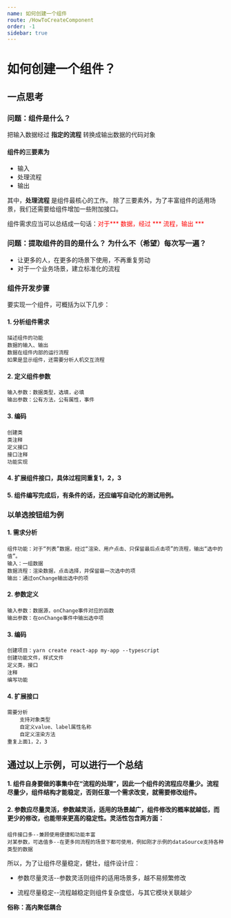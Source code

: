 ```yaml
---
name: 如何创建一个组件
route: /HowToCreateComponent
order: -1
sidebar: true
---
```


# 如何创建一个组件？

## 一点思考
### 问题：组件是什么？

把输入数据经过 **指定的流程** 转换成输出数据的代码对象

#### 组件的三要素为
+ 输入
+ 处理流程
+ 输出

其中，**处理流程** 是组件最核心的工作。 除了三要素外，为了丰富组件的适用场景，我们还需要给组件增加一些附加接口。

组件需求应当可以总结成一句话：<font color="red">对于*** 数据，经过 *** 流程，输出 ***</font>

### 问题：提取组件的目的是什么？ 为什么不（希望）每次写一遍？
+ 让更多的人，在更多的场景下使用，不再重复劳动
+ 对于一个业务场景，建立标准化的流程


### 组件开发步骤
要实现一个组件，可概括为以下几步：

#### 1. 分析组件需求
    描述组件的功能
    数据的输入、输出
    数据在组件内部的运行流程
    如果是显示组件，还需要分析人机交互流程
#### 2. 定义组件参数
    输入参数：数据类型，选填，必填
    输出参数：公有方法，公有属性，事件
#### 3. 编码
    创建类
    类注释
    定义接口
    接口注释
    功能实现
#### 4. 扩展组件接口，具体过程同重复1，2，3
#### 5. 组件编写完成后，有条件的话，还应编写自动化的测试用例。
	


### 以单选按钮组为例

#### 1. 需求分析
    组件功能：对于“列表”数据，经过“渲染、用户点击、只保留最后点击项”的流程，输出“选中的值”。
    输入：一组数据
    数据流程：渲染数据，点击选择，并保留最一次选中的项
    输出：通过onChange输出选中的项
	
#### 2. 参数定义
    输入参数：数据源，onChange事件对应的函数
    输出参数：在onChange事件中输出选中项
#### 3. 编码
    创建项目：yarn create react-app my-app --typescript
    创建功能文件，样式文件
    定义类，接口
    注释
    编写功能
#### 4. 扩展接口
    需要分析
        支持对象类型
        自定义value、label属性名称
        自定义渲染方法
    重复上面1，2，3


## 通过以上示例，可以进行一个总结

#### 1. 组件自身要做的事集中在“流程的处理”，因此一个组件的流程应尽量少。流程尽量少，组件结构才能稳定，否则任意一个需求改变，就需要修改组件。
	
#### 2. 参数应尽量灵活，参数越灵活，适用的场景越广，组件修改的概率就越低，而更少的修改，也能带来更高的稳定性。灵活性包含两方面：
    组件接口多--兼顾使用便捷和功能丰富
    对某参数，可选值多--在更多同流程的场景下都可使用，例如刚才示例的dataSource支持各种类型的数据


所以，为了让组件尽量稳定，健壮，组件设计应：

+ 参数尽量灵活--参数灵活则组件的适用场景多，越不易频繁修改

+ 流程尽量稳定--流程越稳定则组件复杂度低，与其它模块关联越少

**俗称：高内聚低耦合**	
